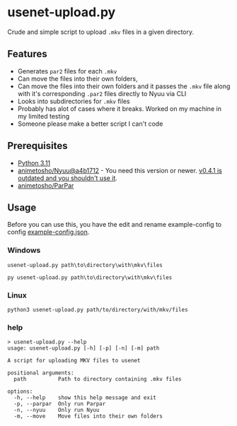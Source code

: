 # usenet-upload.py

Crude and simple script to upload `.mkv` files in a given directory.

## Features
- Generates `par2` files for each `.mkv`
- Can move the files into their own folders, 
- Can move the files into their own folders and it passes the `.mkv` file along with it's corresponding `.par2` files directly to Nyuu via CLI
- Looks into subdirectories for `.mkv` files
- Probably has alot of cases where it breaks. Worked on my machine in my limited testing
- Someone please make a better script I can't code

## Prerequisites
- [Python 3.11](https://www.python.org/downloads/)
- [animetosho/Nyuu@a4b1712](https://github.com/animetosho/Nyuu/commit/a4b1712d77faeacaae114c966c238773acc534fb) - You need this version or newer. [v0.4.1 is outdated and you shouldn't use it](https://github.com/animetosho/Nyuu/releases/tag/v0.4.1).
- [animetosho/ParPar](https://github.com/animetosho/ParPar)

## Usage

Before you can use this, you have the edit and rename example-config to config [example-config.json](https://github.com/cannibalChipper/usenet-upload.py/blob/main/example-config.json).

### Windows
```
usenet-upload.py path\to\directory\with\mkv\files
```
```
py usenet-upload.py path\to\directory\with\mkv\files
```

### Linux
```
python3 usenet-upload.py path/to/directory/with/mkv/files
```

### help

```
> usenet-upload.py --help
usage: usenet-upload.py [-h] [-p] [-n] [-m] path

A script for uploading MKV files to usenet

positional arguments:
  path          Path to directory containing .mkv files

options:
  -h, --help    show this help message and exit
  -p, --parpar  Only run Parpar
  -n, --nyuu    Only run Nyuu
  -m, --move    Move files into their own folders
```
